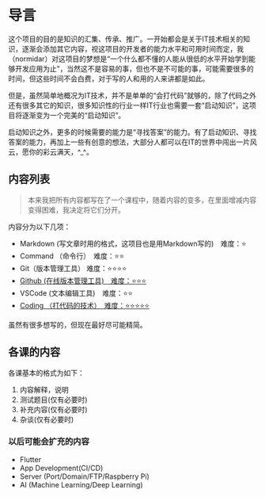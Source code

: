 
# 导言

这个项目的目的是知识的汇集、传承、推广。一开始都会是关于IT技术相关的知识，逐渐会添加其它内容，视这项目的开发者的能力水平和可用时间而定，我（normidar）对这项目的梦想是“一个什么都不懂的人能从很低的水平开始学到能够开发应用为止”，当然这不是容易的事，但也不是不可能的事，可能需要很多的时间，但这些时间不会白费，对于写的人和用的人来讲都是如此。

但是，虽然简单地概况为IT技术，并不是单单的“会打代码”就够的，除了代码之外还有很多其它的知识，很多知识性的行业一样IT行业也需要一套“启动知识”，这项目将逐渐变为一个完美的“启动知识”。

启动知识之外，更多的时候需要的能力是“寻找答案”的能力。有了启动知识、寻找答案的能力，再加上一些有创意的想法，大部分人都可以在IT的世界中闯出一片风云，愿你的彩云满天，^_^。

## 内容列表

> 本来我把所有内容都写在了一个课程中，随着内容的变多，在里面增减内容变得困难，我决定将它们分开。

内容分为以下几项：

- Markdown (写文章时用的格式，这项目也是用Markdown写的)　难度：⭐
- Command （命令行）　难度：⭐⭐
- Git（版本管理工具） 难度：⭐⭐⭐⭐
- [Github (在线版本管理工具)　难度：⭐⭐⭐](./books/Github/Introduction.md)
- VSCode (文本编辑工具)　难度：⭐⭐
- [Coding （打代码的技术）　难度：⭐⭐⭐⭐⭐](./books/Coding/Introduction.md)

虽然有很多想写的，但现在最好尽可能精简。


## 各课的内容

各课基本的格式为如下：

1. 内容解释，说明
2. 测试题目(仅有必要时)
3. 补充内容(仅有必要时)
4. 杂谈(仅有必要时)




### 以后可能会扩充的内容


- Flutter
- App Development(CI/CD)
- Server (Port/Domain/FTP/Raspberry Pi)
- AI (Machine Learning/Deep Learning)
